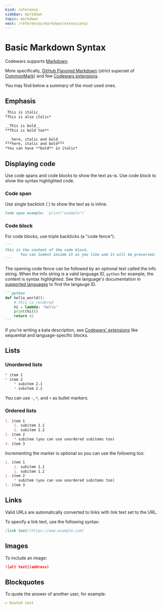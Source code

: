```yaml
---
kind: reference
sidebar: markdown
topic: markdown
next: /references/markdown/extensions/
---
```




# Basic Markdown Syntax

Codewars supports [Markdown][wiki-markdown].

More specifically, [GitHub Flavored Markdown][gfm] (strict superset of [CommonMark][common-mark]) and few [Codewars extensions][extensions].

You may find below a summary of the most used ones.




## Emphasis

```markdown
_This is italic_
*This is also italic*

__This is bold__
**This is bold too**

___here, italic and bold___
***here, italic and bold***
*You can have **bold** in italic*
```






## Displaying code

Use code spans and code blocks to show the text as-is. Use code block to show the syntax highlighted code.

### Code span

Use single backtick (\`) to show the text as is inline.

```markdown
Code span example: `print("example")`
```

### Code block

For code blocks, use triple backticks (a "code fence").

````markdown
```
This is the content of the code block.
       You can indent inside it as you like and it will be preserved.
```
````

The opening code fence can be followed by an optional text called the info string. When the info string is a valid language ID, `python` for example, the content is syntax highlighted.
See the language's documentation in [supported languages](/languages/) to find the langauge ID.

````markdown
```python
def hello_world():
    # this is rendered
    hi = lambda: 'hello'
    print(hi())
    return 42 
```
````

If you're writing a kata description, see [Codewars' extensions][extensions] like sequential and language-specific blocks.






## Lists

### Unordered lists

```markdown
* item 1
* item 2
    * subitem 2.1
    * subitem 2.2
```

You can use `-`, `*`, and `+` as bullet markers.

### Ordered lists

```markdown
1. item 1
    1. subitem 1.1
    2. subitem 1.2
2. item 2
    * subitem (you can use unordered subitems too)
3. item 3
```

Incrementing the marker is optional so you can use the following too:

```markdown
1. item 1
    1. subitem 1.1
    1. subitem 1.2
1. item 2
    * subitem (you can use unordered subitems too)
1. item 3
```




## Links

Valid URLs are automatically converted to links with link text set to the URL.

To specify a link text, use the following syntax:

```markdown
[link text](https://www.example.com)
```






## Images

To include an image:

```markdown
![alt text](address)
```



## Blockquotes

To quote the answer of another user, for example:

```markdown
> Quoted text
```







<!--
TODO Add tutorial for writing readable comment with Markdown
TODO Add tutorial for formatting kata description
-->

[wiki-markdown]: https://en.wikipedia.org/wiki/Markdown
[common-mark]: https://commonmark.org/
[gfm]: https://github.github.com/gfm/
[extensions]: /references/markdown/extensions/
